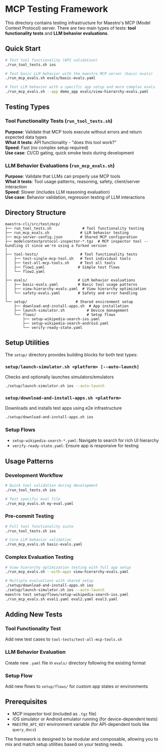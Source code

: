 # MCP Testing Framework

This directory contains testing infrastructure for Maestro's MCP (Model Context Protocol) server. There are two main types of tests: **tool functionality tests** and **LLM behavior evaluations**.

## Quick Start

```bash
# Test tool functionality (API validation)
./run_tool_tests.sh ios

# Test basic LLM behavior with the maestro MCP server (basic evals)  
./run_mcp_evals.sh evals/basic-evals.yaml

# Test LLM behavior with a specific app setup and more complex evals
./run_mcp_evals.sh --app demo_app evals/view-hierarchy-evals.yaml
```

## Testing Types

### Tool Functionality Tests (`run_tool_tests.sh`)
**Purpose**: Validate that MCP tools execute without errors and return expected data types  
**What it tests**: API functionality - "does this tool work?"  
**Speed**: Fast (no complex setup required)  
**Use case**: CI/CD gating, quick smoke tests during development

### LLM Behavior Evaluations (`run_mcp_evals.sh`)
**Purpose**: Validate that LLMs can properly use MCP tools  
**What it tests**: Tool usage patterns, reasoning, safety, client/server interaction  
**Speed**: Slower (includes LLM reasoning evaluation)  
**Use case**: Behavior validation, regression testing of LLM interactions

## Directory Structure

```
maestro-cli/src/test/mcp/
├── run_tool_tests.sh              # Tool functionality testing
├── run_mcp_evals.sh              # LLM behavior testing  
├── mcp-server-config.json        # Shared MCP configuration
├── modelcontextprotocol-inspector-*.tgz  # MCP inspector tool -- bundling it since we're using a forked version
│
├── tool-tests/                   # Tool functionality tests
│   ├── test-single-mcp-tool.sh   # Test individual tools
│   ├── test-all-mcp-tools.sh     # Test all tools
│   ├── flow1.yaml               # Simple test flows
│   └── flow2.yaml
│
├── evals/                       # LLM behavior evaluations
│   ├── basic-evals.yaml         # Basic tool usage patterns
│   ├── view-hierarchy-evals.yaml  # View hierarchy optimization
│   └── safety-evals.yaml        # Safety and error handling
│
└── setup/                      # Shared environment setup
    ├── download-and-install-apps.sh  # App installation
    ├── launch-simulator.sh          # Device management
    └── flows/                       # Setup flows
        ├── setup-wikipedia-search-ios.yaml
        ├── setup-wikipedia-search-android.yaml
        └── verify-ready-state.yaml
```

## Setup Utilities

The `setup/` directory provides building blocks for both test types:

### `setup/launch-simulator.sh <platform> [--auto-launch]`
Checks and optionally launches simulators/emulators
```bash
./setup/launch-simulator.sh ios --auto-launch
```

### `setup/download-and-install-apps.sh <platform>`
Downloads and installs test apps using e2e infrastructure
```bash
./setup/download-and-install-apps.sh ios
```

### Setup Flows
- `setup-wikipedia-search-*.yaml`: Navigate to search for rich UI hierarchy
- `verify-ready-state.yaml`: Ensure app is responsive for testing

## Usage Patterns

### Development Workflow
```bash
# Quick tool validation during development
./run_tool_tests.sh ios

# Test specific eval file
./run_mcp_evals.sh my-eval.yaml
```

### Pre-commit Testing
```bash
# Full tool functionality suite
./run_tool_tests.sh ios

# Core LLM behavior validation
./run_mcp_evals.sh basic-evals.yaml
```

### Complex Evaluation Testing
```bash
# View hierarchy optimization testing with full app setup
./run_mcp_evals.sh --with-apps view-hierarchy-evals.yaml

# Multiple evaluations with shared setup
./setup/download-and-install-apps.sh ios
./setup/launch-simulator.sh ios --auto-launch
maestro test setup/flows/setup-wikipedia-search-ios.yaml
./run_mcp_evals.sh eval1.yaml eval2.yaml eval3.yaml
```

## Adding New Tests

### Tool Functionality Test
Add new test cases to `tool-tests/test-all-mcp-tools.sh`

### LLM Behavior Evaluation
Create new `.yaml` file in `evals/` directory following the existing format

### Setup Flow
Add new flows to `setup/flows/` for custom app states or environments

## Prerequisites

- MCP inspector tool (included as `.tgz` file)
- iOS simulator or Android emulator running (for device-dependent tests)
- `MAESTRO_API_KEY` environment variable (for API-dependent tools like `query_docs`)

The framework is designed to be modular and composable, allowing you to mix and match setup utilities based on your testing needs.